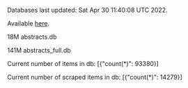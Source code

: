 Databases last updated: Sat Apr 30 11:40:08 UTC 2022. 

Available [here](https://github.com/cbeauhilton/ash-db/releases).


18M	abstracts.db

141M	abstracts_full.db

Current number of items in db:
[{"count(*)": 93380}]

Current number of scraped items in db:
[{"count(*)": 14279}]
